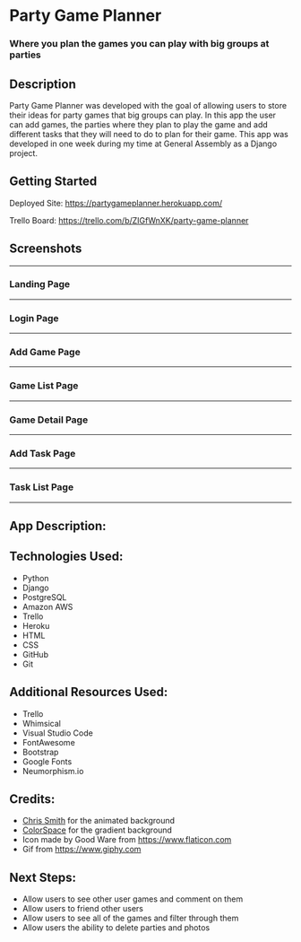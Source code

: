 # Party Game Planner
### Where you plan the games you can play with big groups at parties

## Description
Party Game Planner was developed with the goal of allowing users to store their ideas for party games that big groups can play.  In this app the user can add games, the parties where they plan to play the game and add different tasks that they will need to do to plan for their game. This app was developed in one week during my time at General Assembly as a Django project.

## Getting Started

Deployed Site: https://partygameplanner.herokuapp.com/

Trello Board: https://trello.com/b/ZIGfWnXK/party-game-planner

## Screenshots


***

### Landing Page

***

### Login Page


***

### Add Game Page

***

### Game List Page

***

### Game Detail Page

***

### Add Task Page

***

### Task List Page

***

## App Description:



## Technologies Used:

* Python
* Django
* PostgreSQL
* Amazon AWS
* Trello
* Heroku
* HTML
* CSS
* GitHub
* Git

## Additional Resources Used:

* Trello
* Whimsical
* Visual Studio Code
* FontAwesome
* Bootstrap
* Google Fonts
* Neumorphism.io

## Credits:

* [Chris Smith](https://codepen.io/chris22smith) for the animated background
* [ColorSpace](https://mycolor.space/gradient?ori=to+top&hex=%2343AA8B&hex2=%23713E5A&sub=1) for the gradient background
* Icon made by Good Ware from https://www.flaticon.com
* Gif from https://www.giphy.com

## Next Steps:

* Allow users to see other user games and comment on them
* Allow users to friend other users
* Allow users to see all of the games and filter through them
* Allow users the ability to delete parties and photos
